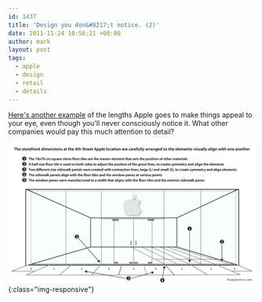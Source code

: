 ```yaml
---
id: 1437
title: 'Design you don&#8217;t notice. (2)'
date: 2011-11-24 10:56:21 +00:00
author: mark
layout: post
tags:
  - apple
  - design
  - retail
  - details
---
```

[Here's another example](http://www.ifoapplestore.com/db/2011/08/29/apples-designers-work-towards-storefront-symmetry/) of the lengths Apple goes to make things appeal to your eye, even though you'll never consciously notice it. What other companies would pay this much attention to detail?

![Apple Store front alignment - image by ifoAppleStore](/images/ifoapplestore-4th-street-storefront_aligned.gif){:class="img-responsive"}

